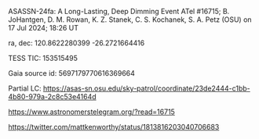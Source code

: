 ASASSN-24fa: A Long-Lasting, Deep Dimming Event
ATel #16715; B. JoHantgen, D. M. Rowan, K. Z. Stanek, C. S. Kochanek, S. A. Petz (OSU)
on 17 Jul 2024; 18:26 UT

ra, dec: 120.8622280399 -26.2721664416

TESS TIC: 153515495

Gaia source id: 5697179770616369664

Partial LC: https://asas-sn.osu.edu/sky-patrol/coordinate/23de2444-c1bb-4b80-979a-2c8c53e4164d

https://www.astronomerstelegram.org/?read=16715


https://twitter.com/mattkenworthy/status/1813816203040706683


